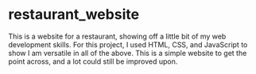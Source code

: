 # restaurant_website
This is a website for a restaurant, showing off a little bit of my web development skills.
For this project, I used HTML, CSS, and JavaScript to show I am versatile in all of the above.
This is a simple website to get the point across, and a lot could still be improved upon.
